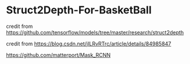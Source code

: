 # Struct2Depth-For-BasketBall
credit from https://github.com/tensorflow/models/tree/master/research/struct2depth

credit from https://blog.csdn.net/jILRvRTrc/article/details/84985847
 
https://github.com/matterport/Mask_RCNN
